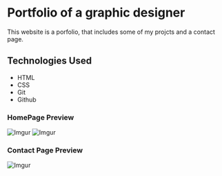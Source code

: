 # Portfolio of a graphic designer
This website is a porfolio, that includes some of my projcts and a contact page.

## Technologies Used
* HTML
* CSS
* Git
* Github

### HomePage Preview
![Imgur](https://i.imgur.com/tuQhUR0.png)
![Imgur](https://i.imgur.com/poHFLt2.png)

### Contact Page Preview
![Imgur](https://i.imgur.com/f7Fbh2B.png)



